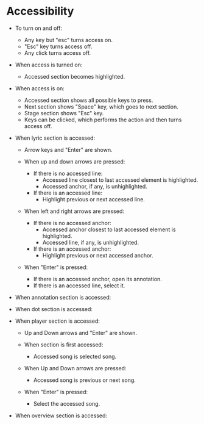 # Accessibility

* To turn on and off:
    * Any key but "esc" turns access on.
    * "Esc" key turns access off.
    * Any click turns access off.

* When access is turned on:
    * Accessed section becomes highlighted.

* When access is on:
    * Accessed section shows all possible keys to press.
    * Next section shows "Space" key, which goes to next section.
    * Stage section shows "Esc" key.
    * Keys can be clicked, which performs the action and then turns access off.

* When lyric section is accessed:
    * Arrow keys and "Enter" are shown.
    * When up and down arrows are pressed:
        * If there is no accessed line:
            * Accessed line closest to last accessed element is highlighted.
            * Accessed anchor, if any, is unhighlighted.
        * If there is an accessed line:
            * Highlight previous or next accessed line.

    * When left and right arrows are pressed:
        * If there is no accessed anchor:
            * Accessed anchor closest to last accessed element is highlighted.
            * Accessed line, if any, is unhighlighted.
        * If there is an accessed anchor:
            * Highlight previous or next accessed anchor.

    * When "Enter" is pressed:
        * If there is an accessed anchor, open its annotation.
        * If there is an accessed line, select it.

* When annotation section is accessed:

* When dot section is accessed:

* When player section is accessed:
    * Up and Down arrows and "Enter" are shown.
    * When section is first accessed:
        * Accessed song is selected song.

    * When Up and Down arrows are pressed:
        * Accessed song is previous or next song.

    * When "Enter" is pressed:
        * Select the accessed song.

* When overview section is accessed:
